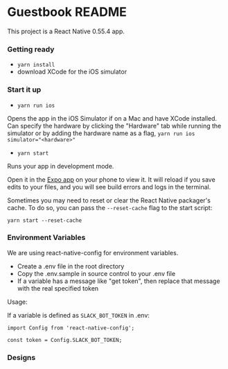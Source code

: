 # Guestbook README

This project is a React Native 0.55.4 app.

### Getting ready

- `yarn install`
- download XCode for the iOS simulator

### Start it up

- `yarn run ios`

Opens the app in the iOS Simulator if on a Mac and have XCode installed. Can specify the hardware by clicking the "Hardware" tab while running the simulator or by adding the hardware name as a flag, `yarn run ios simulator="<hardware>"`

- `yarn start`

Runs your app in development mode.

Open it in the [Expo app](https://expo.io) on your phone to view it. It will reload if you save edits to your files, and you will see build errors and logs in the terminal.

Sometimes you may need to reset or clear the React Native packager's cache. To do so, you can pass the `--reset-cache` flag to the start script:

```
yarn start --reset-cache
```

### Environment Variables

We are using react-native-config for environment variables. 

- Create a .env file in the root directory
- Copy the .env.sample in source control to your .env file
- If a variable has a message like "get token", then replace that message with the real specified token

Usage:

If a variable is defined as `SLACK_BOT_TOKEN` in .env:

```
import Config from 'react-native-config';

const token = Config.SLACK_BOT_TOKEN;
```

### Designs
